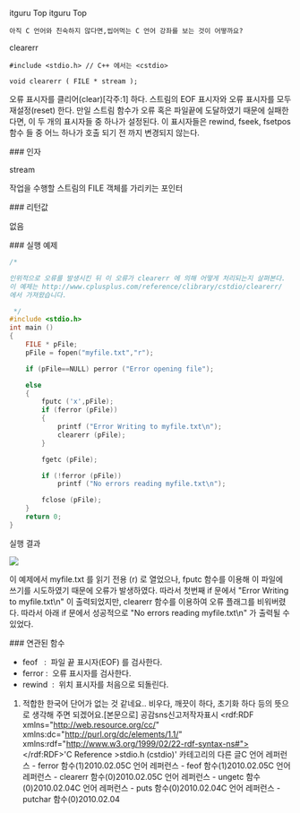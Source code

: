  itguru Top itguru Top

```warning
아직 C 언어와 친숙하지 않다면,씹어먹는 C 언어 강좌를 보는 것이 어떻까요?

```

clearerr
```info
#include <stdio.h> // C++ 에서는 <cstdio>

void clearerr ( FILE * stream );
```


오류 표시자를 클리어(clear)[각주:1] 하다.
스트림의 EOF 표시자와 오류 표시자를 모두 재설정(reset) 한다.
만일 스트림 함수가 오류 혹은 파일끝에 도달하였기 때문에 실패한다면, 이 두 개의 표시자들 중 하나가 설정된다. 이 표시자들은 rewind, fseek, fsetpos 함수 들 중 어느 하나가 호출 되기 전 까지 변경되지 않는다.

### 인자

stream

작업을 수행할 스트림의 FILE 객체를 가리키는 포인터

### 리턴값

없음

### 실행 예제

```cpp
/*

인위적으로 오류를 발생시킨 뒤 이 오류가 clearerr 에 의해 어떻게 처리되는지 살펴본다.
이 예제는 http://www.cplusplus.com/reference/clibrary/cstdio/clearerr/
에서 가져왔습니다.

 */
#include <stdio.h>
int main ()
{
    FILE * pFile;
    pFile = fopen("myfile.txt","r");

    if (pFile==NULL) perror ("Error opening file");

    else
    {
        fputc ('x',pFile);
        if (ferror (pFile))
        {
            printf ("Error Writing to myfile.txt\n");
            clearerr (pFile);
        }

        fgetc (pFile);

        if (!ferror (pFile))
            printf ("No errors reading myfile.txt\n");

        fclose (pFile);
    }
    return 0;
}
```

실행 결과

![](http://img1.daumcdn.net/thumb/R1920x0/?fname=http%3A%2F%2Fcfile27.uf.tistory.com%2Fimage%2F143FEB114B6AED222A25EB)

이 예제에서 myfile.txt 를 읽기 전용 (r) 로 열었으나, fputc 함수를 이용해 이 파일에 쓰기를 시도하였기 때문에 오류가 발생하였다. 따라서 첫번째 if 문에서 "Error Writing to myfile.txt\n" 이 출력되었지만, clearerr 함수를 이용하여 오류 플래그를 비워버렸다. 따라서 아래 if 문에서 성공적으로 "No errors reading myfile.txt\n" 가 출력될 수 있었다.

### 연관된 함수


* feof   :  파일 끝 표시자(EOF) 를 검사한다.
* ferror :  오류 표시자를 검사한다.
* rewind  :  위치 표시자를 처음으로 되돌린다.


1. 적합한 한국어 단어가 없는 것 같네요.. 비우다, 깨끗이 하다, 초기화 하다 등의 뜻으로 생각해 주면 되겠어요.[본문으로]
공감sns신고저작자표시	<rdf:RDF xmlns="http://web.resource.org/cc/" xmlns:dc="http://purl.org/dc/elements/1.1/" xmlns:rdf="http://www.w3.org/1999/02/22-rdf-syntax-ns#">		<Work rdf:about="">			<license rdf:resource="http://creativecommons.org/licenses/by-fr/2.0/kr/" />		</Work>		<License rdf:about="http://creativecommons.org/licenses/by-fr/">			<permits rdf:resource="http://web.resource.org/cc/Reproduction"/>			<permits rdf:resource="http://web.resource.org/cc/Distribution"/>			<requires rdf:resource="http://web.resource.org/cc/Notice"/>			<requires rdf:resource="http://web.resource.org/cc/Attribution"/>			<permits rdf:resource="http://web.resource.org/cc/DerivativeWorks"/>		</License>	</rdf:RDF>'C Reference >stdio.h (cstdio)' 카테고리의 다른 글C 언어 레퍼런스 - ferror 함수(1)2010.02.05C 언어 레퍼런스 - feof 함수(1)2010.02.05C 언어 레퍼런스 - clearerr 함수(0)2010.02.05C 언어 레퍼런스 - ungetc 함수(0)2010.02.04C 언어 레퍼런스 - puts 함수(0)2010.02.04C 언어 레퍼런스 - putchar 함수(0)2010.02.04

